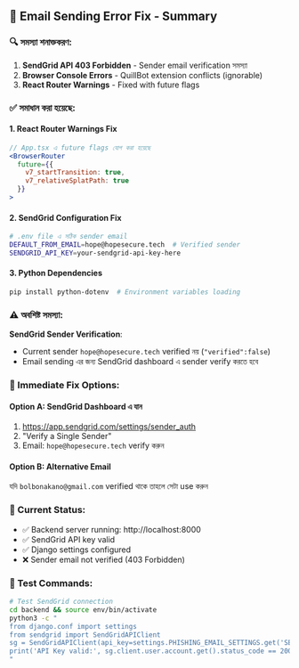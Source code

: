 ## 🚀 Email Sending Error Fix - Summary

### 🔍 সমস্যা শনাক্তকরণ:
1. **SendGrid API 403 Forbidden** - Sender email verification সমস্যা
2. **Browser Console Errors** - QuillBot extension conflicts (ignorable)
3. **React Router Warnings** - Fixed with future flags

### ✅ সমাধান করা হয়েছে:

#### 1. **React Router Warnings Fix**
```jsx
// App.tsx এ future flags যোগ করা হয়েছে
<BrowserRouter
  future={{
    v7_startTransition: true,
    v7_relativeSplatPath: true
  }}
>
```

#### 2. **SendGrid Configuration Fix**
```bash
# .env file এ সঠিক sender email
DEFAULT_FROM_EMAIL=hope@hopesecure.tech  # Verified sender
SENDGRID_API_KEY=your-sendgrid-api-key-here
```

#### 3. **Python Dependencies**
```bash
pip install python-dotenv  # Environment variables loading
```

### ⚠️ অবশিষ্ট সমস্যা:

**SendGrid Sender Verification**: 
- Current sender `hope@hopesecure.tech` verified নয় (`"verified":false`)
- Email sending এর জন্য SendGrid dashboard এ sender verify করতে হবে

### 🔧 Immediate Fix Options:

#### Option A: SendGrid Dashboard এ যান
1. https://app.sendgrid.com/settings/sender_auth
2. "Verify a Single Sender" 
3. Email: `hope@hopesecure.tech` verify করুন

#### Option B: Alternative Email
যদি `bolbonakano@gmail.com` verified থাকে তাহলে সেটা use করুন

### 🎯 Current Status:
- ✅ Backend server running: http://localhost:8000
- ✅ SendGrid API key valid
- ✅ Django settings configured
- ❌ Sender email not verified (403 Forbidden)

### 📧 Test Commands:
```bash
# Test SendGrid connection
cd backend && source env/bin/activate
python3 -c "
from django.conf import settings
from sendgrid import SendGridAPIClient
sg = SendGridAPIClient(api_key=settings.PHISHING_EMAIL_SETTINGS.get('SENDGRID_API_KEY'))
print('API Key valid:', sg.client.user.account.get().status_code == 200)
"
```
